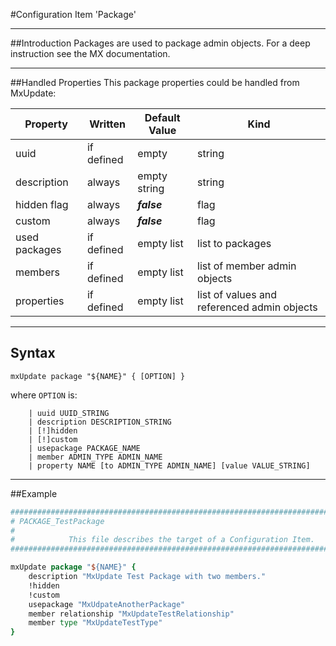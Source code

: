 #Configuration Item 'Package'

----
##Introduction
Packages are used to package admin objects. For a deep instruction see the MX documentation.

----
##Handled Properties
This package properties could be handled from MxUpdate:

Property      | Written            | Default Value | Kind
--------------|--------------------|---------------|-----------------------
uuid          | if defined         | empty         | string
description   | always             | empty string  | string
hidden flag   | always             | ***false***   | flag
custom        | always             | ***false***   | flag
used packages | if defined         | empty list    | list to packages
members       | if defined         | empty list    | list of member admin objects
properties    | if defined         | empty list    | list of values and referenced admin objects

----
## Syntax
```
mxUpdate package "${NAME}" { [OPTION] }
```
where `OPTION` is:
```
    | uuid UUID_STRING
    | description DESCRIPTION_STRING
    | [!]hidden
    | [!]custom
    | usepackage PACKAGE_NAME
    | member ADMIN_TYPE ADMIN_NAME
    | property NAME [to ADMIN_TYPE ADMIN_NAME] [value VALUE_STRING]
```
----
##Example
```TCL
################################################################################
# PACKAGE_TestPackage
#
#            This file describes the target of a Configuration Item.
################################################################################

mxUpdate package "${NAME}" {
    description "MxUpdate Test Package with two members."
    !hidden
    !custom
    usepackage "MxUdpateAnotherPackage"
    member relationship "MxUpdateTestRelationship"
    member type "MxUpdateTestType"
}
```
